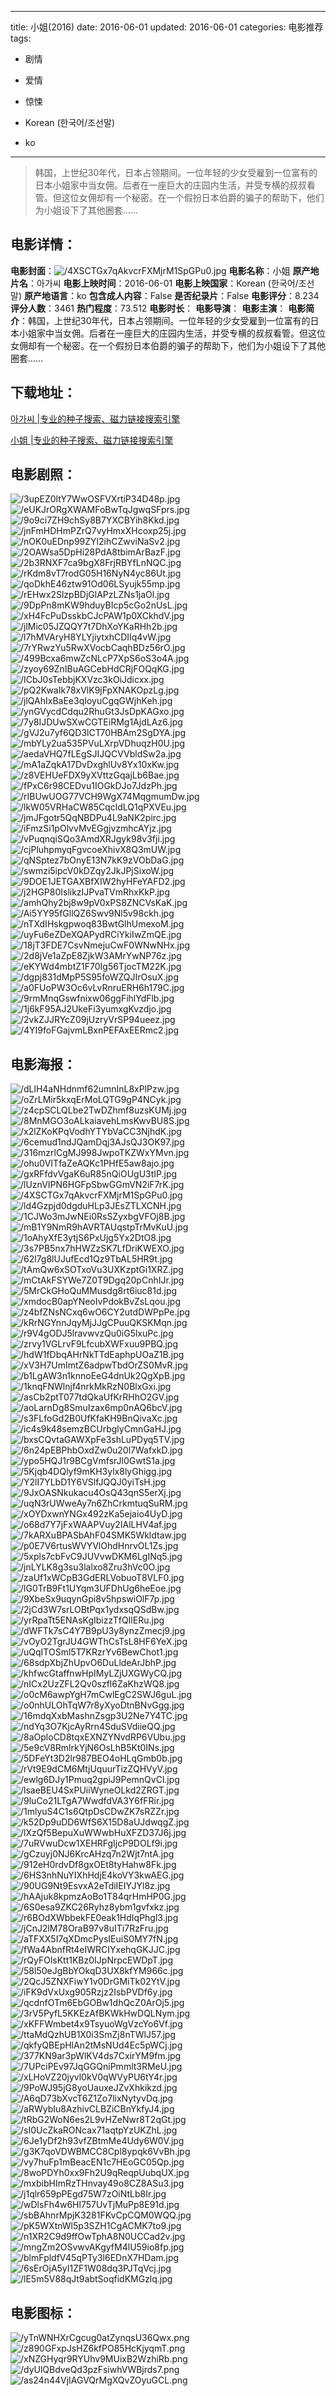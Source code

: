 
---
title: 小姐(2016)
date: 2016-06-01
updated: 2016-06-01
categories: 电影推荐
tags:
- 剧情
- 爱情
- 惊悚

- Korean (한국어/조선말)
- ko
---


> 韩国，上世纪30年代，日本占领期间。一位年轻的少女受雇到一位富有的日本小姐家中当女佣。后者在一座巨大的庄园内生活，并受专横的叔叔看管。但这位女佣却有一个秘密。在一个假扮日本伯爵的骗子的帮助下，他们为小姐设下了其他圈套……

## **电影详情**：

**电影封面**：<img src="https://image.tmdb.org/t/p/w200/4XSCTGx7qAkvcrFXMjrM1SpGPu0.jpg" alt="/4XSCTGx7qAkvcrFXMjrM1SpGPu0.jpg" title="/4XSCTGx7qAkvcrFXMjrM1SpGPu0.jpg">
**电影名称**：小姐
**原产地片名**：아가씨
**电影上映时间**：2016-06-01
**电影上映国家**：Korean (한국어/조선말)
**原产地语言**：ko
**包含成人内容**：False
**是否纪录片**：False
**电影评分**：8.234
**评分人数**：3461
**热门程度**：73.512
**电影时长**：
**电影导演**：
**电影主演**：
**电影简介**：韩国，上世纪30年代，日本占领期间。一位年轻的少女受雇到一位富有的日本小姐家中当女佣。后者在一座巨大的庄园内生活，并受专横的叔叔看管。但这位女佣却有一个秘密。在一个假扮日本伯爵的骗子的帮助下，他们为小姐设下了其他圈套……

## **下载地址**：
[아가씨 |专业的种子搜索、磁力链接搜索引擎](https://movie.amd794.com:2083/?search=%EC%95%84%EA%B0%80%EC%94%A8&ordering=&mode=match_phrase&page_size=10&page=1)

[小姐 |专业的种子搜索、磁力链接搜索引擎](https://movie.amd794.com:2083/?search=%E5%B0%8F%E5%A7%90&ordering=&mode=match_phrase&page_size=10&page=1)
 

## **电影剧照**：
<img src="https://image.tmdb.org/t/p/original/3upEZ0ltY7WwOSFVXrtiP34D48p.jpg" alt="/3upEZ0ltY7WwOSFVXrtiP34D48p.jpg" title="/3upEZ0ltY7WwOSFVXrtiP34D48p.jpg"><img src="https://image.tmdb.org/t/p/original/eUKJrORgXWAMFoBwTqJgwqSFprs.jpg" alt="/eUKJrORgXWAMFoBwTqJgwqSFprs.jpg" title="/eUKJrORgXWAMFoBwTqJgwqSFprs.jpg"><img src="https://image.tmdb.org/t/p/original/9o9ci7ZH9chSy8B7YXCBYih8Kkd.jpg" alt="/9o9ci7ZH9chSy8B7YXCBYih8Kkd.jpg" title="/9o9ci7ZH9chSy8B7YXCBYih8Kkd.jpg"><img src="https://image.tmdb.org/t/p/original/jnFmHDHmPZrQ7vyHmxXHcoxp25j.jpg" alt="/jnFmHDHmPZrQ7vyHmxXHcoxp25j.jpg" title="/jnFmHDHmPZrQ7vyHmxXHcoxp25j.jpg"><img src="https://image.tmdb.org/t/p/original/nOK0uEDnp99ZYl2ihCZwviNaSv2.jpg" alt="/nOK0uEDnp99ZYl2ihCZwviNaSv2.jpg" title="/nOK0uEDnp99ZYl2ihCZwviNaSv2.jpg"><img src="https://image.tmdb.org/t/p/original/2OAWsa5DpHi28PdA8tbimArBazF.jpg" alt="/2OAWsa5DpHi28PdA8tbimArBazF.jpg" title="/2OAWsa5DpHi28PdA8tbimArBazF.jpg"><img src="https://image.tmdb.org/t/p/original/2b3RNXF7ca9bgX8FrjRBYfLnNQC.jpg" alt="/2b3RNXF7ca9bgX8FrjRBYfLnNQC.jpg" title="/2b3RNXF7ca9bgX8FrjRBYfLnNQC.jpg"><img src="https://image.tmdb.org/t/p/original/rKdm8vT7rodG05H16NyN4yc86Ut.jpg" alt="/rKdm8vT7rodG05H16NyN4yc86Ut.jpg" title="/rKdm8vT7rodG05H16NyN4yc86Ut.jpg"><img src="https://image.tmdb.org/t/p/original/qoDkhE46ztw91Od06LSyujk55mp.jpg" alt="/qoDkhE46ztw91Od06LSyujk55mp.jpg" title="/qoDkhE46ztw91Od06LSyujk55mp.jpg"><img src="https://image.tmdb.org/t/p/original/rEHwx2SlzpBDjGlAPzLZNs1jaOl.jpg" alt="/rEHwx2SlzpBDjGlAPzLZNs1jaOl.jpg" title="/rEHwx2SlzpBDjGlAPzLZNs1jaOl.jpg"><img src="https://image.tmdb.org/t/p/original/9DpPn8mKW9hduyBIcp5cGo2nUsL.jpg" alt="/9DpPn8mKW9hduyBIcp5cGo2nUsL.jpg" title="/9DpPn8mKW9hduyBIcp5cGo2nUsL.jpg"><img src="https://image.tmdb.org/t/p/original/xH4FcPuDsskbCJcPAW1p0XCkhdV.jpg" alt="/xH4FcPuDsskbCJcPAW1p0XCkhdV.jpg" title="/xH4FcPuDsskbCJcPAW1p0XCkhdV.jpg"><img src="https://image.tmdb.org/t/p/original/jlMic05JZQQY7t7DhXoYKaRHh2b.jpg" alt="/jlMic05JZQQY7t7DhXoYKaRHh2b.jpg" title="/jlMic05JZQQY7t7DhXoYKaRHh2b.jpg"><img src="https://image.tmdb.org/t/p/original/l7hMVAryH8YLYjiytxhCDIIq4vW.jpg" alt="/l7hMVAryH8YLYjiytxhCDIIq4vW.jpg" title="/l7hMVAryH8YLYjiytxhCDIIq4vW.jpg"><img src="https://image.tmdb.org/t/p/original/7rYRwzYu5RwXVocbCaqhBDz56rO.jpg" alt="/7rYRwzYu5RwXVocbCaqhBDz56rO.jpg" title="/7rYRwzYu5RwXVocbCaqhBDz56rO.jpg"><img src="https://image.tmdb.org/t/p/original/499Bcxa6mwZcNLcP7XpS6oS3o4A.jpg" alt="/499Bcxa6mwZcNLcP7XpS6oS3o4A.jpg" title="/499Bcxa6mwZcNLcP7XpS6oS3o4A.jpg"><img src="https://image.tmdb.org/t/p/original/zyoy69ZnIBuAGCebHdCRjFOQqKG.jpg" alt="/zyoy69ZnIBuAGCebHdCRjFOQqKG.jpg" title="/zyoy69ZnIBuAGCebHdCRjFOQqKG.jpg"><img src="https://image.tmdb.org/t/p/original/ICbJ0sTebbjKXVzc3kOiJdicxx.jpg" alt="/ICbJ0sTebbjKXVzc3kOiJdicxx.jpg" title="/ICbJ0sTebbjKXVzc3kOiJdicxx.jpg"><img src="https://image.tmdb.org/t/p/original/pQ2KwaIk78xVlK9jFpXNAKOpzLg.jpg" alt="/pQ2KwaIk78xVlK9jFpXNAKOpzLg.jpg" title="/pQ2KwaIk78xVlK9jFpXNAKOpzLg.jpg"><img src="https://image.tmdb.org/t/p/original/jlQAhIxBaEe3qIoyuCgqGWjhKeh.jpg" alt="/jlQAhIxBaEe3qIoyuCgqGWjhKeh.jpg" title="/jlQAhIxBaEe3qIoyuCgqGWjhKeh.jpg"><img src="https://image.tmdb.org/t/p/original/ynGVycdCdqu2RhuGt3JsDpKAGxo.jpg" alt="/ynGVycdCdqu2RhuGt3JsDpKAGxo.jpg" title="/ynGVycdCdqu2RhuGt3JsDpKAGxo.jpg"><img src="https://image.tmdb.org/t/p/original/7y8IJDUwSXwCGTEiRMg1AjdLAz6.jpg" alt="/7y8IJDUwSXwCGTEiRMg1AjdLAz6.jpg" title="/7y8IJDUwSXwCGTEiRMg1AjdLAz6.jpg"><img src="https://image.tmdb.org/t/p/original/gVJ2u7yf6QD3lCT70HBAm2SgDYA.jpg" alt="/gVJ2u7yf6QD3lCT70HBAm2SgDYA.jpg" title="/gVJ2u7yf6QD3lCT70HBAm2SgDYA.jpg"><img src="https://image.tmdb.org/t/p/original/mbYLy2ua535PVuLXrpVDhuqzH0U.jpg" alt="/mbYLy2ua535PVuLXrpVDhuqzH0U.jpg" title="/mbYLy2ua535PVuLXrpVDhuqzH0U.jpg"><img src="https://image.tmdb.org/t/p/original/aedaVHQ7fLEgSJIJQCVVbldSw2a.jpg" alt="/aedaVHQ7fLEgSJIJQCVVbldSw2a.jpg" title="/aedaVHQ7fLEgSJIJQCVVbldSw2a.jpg"><img src="https://image.tmdb.org/t/p/original/mA1aZqkA17DvDxghlUv8Yx10xKw.jpg" alt="/mA1aZqkA17DvDxghlUv8Yx10xKw.jpg" title="/mA1aZqkA17DvDxghlUv8Yx10xKw.jpg"><img src="https://image.tmdb.org/t/p/original/z8VEHUeFDX9yXVttzGqajLb6Bae.jpg" alt="/z8VEHUeFDX9yXVttzGqajLb6Bae.jpg" title="/z8VEHUeFDX9yXVttzGqajLb6Bae.jpg"><img src="https://image.tmdb.org/t/p/original/fPxC6r98CEDvu1IOGkDJo7JdzPh.jpg" alt="/fPxC6r98CEDvu1IOGkDJo7JdzPh.jpg" title="/fPxC6r98CEDvu1IOGkDJo7JdzPh.jpg"><img src="https://image.tmdb.org/t/p/original/rIBUwUOG77VCH9WgX74MqgmumDw.jpg" alt="/rIBUwUOG77VCH9WgX74MqgmumDw.jpg" title="/rIBUwUOG77VCH9WgX74MqgmumDw.jpg"><img src="https://image.tmdb.org/t/p/original/lkW05VRHaCW85CqcldLQ1qPXVEu.jpg" alt="/lkW05VRHaCW85CqcldLQ1qPXVEu.jpg" title="/lkW05VRHaCW85CqcldLQ1qPXVEu.jpg"><img src="https://image.tmdb.org/t/p/original/jmJFgotr5QqNBDPu4L9aNK2pirc.jpg" alt="/jmJFgotr5QqNBDPu4L9aNK2pirc.jpg" title="/jmJFgotr5QqNBDPu4L9aNK2pirc.jpg"><img src="https://image.tmdb.org/t/p/original/iFmzSi1pOlvvMvEGgjvzmhcAYjz.jpg" alt="/iFmzSi1pOlvvMvEGgjvzmhcAYjz.jpg" title="/iFmzSi1pOlvvMvEGgjvzmhcAYjz.jpg"><img src="https://image.tmdb.org/t/p/original/vPuqnqiSQo3AmdXRJgyk98v3fji.jpg" alt="/vPuqnqiSQo3AmdXRJgyk98v3fji.jpg" title="/vPuqnqiSQo3AmdXRJgyk98v3fji.jpg"><img src="https://image.tmdb.org/t/p/original/cjPluhpmyqFgvcoeXhivX8Q3mUW.jpg" alt="/cjPluhpmyqFgvcoeXhivX8Q3mUW.jpg" title="/cjPluhpmyqFgvcoeXhivX8Q3mUW.jpg"><img src="https://image.tmdb.org/t/p/original/qNSptez7bOnyE13N7kK9zVObDaG.jpg" alt="/qNSptez7bOnyE13N7kK9zVObDaG.jpg" title="/qNSptez7bOnyE13N7kK9zVObDaG.jpg"><img src="https://image.tmdb.org/t/p/original/swmzi5ipcV0kDZqy2JkJPjSixoW.jpg" alt="/swmzi5ipcV0kDZqy2JkJPjSixoW.jpg" title="/swmzi5ipcV0kDZqy2JkJPjSixoW.jpg"><img src="https://image.tmdb.org/t/p/original/9DOE1JETGAXBfXIW2hyHFeYAFD2.jpg" alt="/9DOE1JETGAXBfXIW2hyHFeYAFD2.jpg" title="/9DOE1JETGAXBfXIW2hyHFeYAFD2.jpg"><img src="https://image.tmdb.org/t/p/original/j2HGP80IslikzIJPvaTVmRhxKkP.jpg" alt="/j2HGP80IslikzIJPvaTVmRhxKkP.jpg" title="/j2HGP80IslikzIJPvaTVmRhxKkP.jpg"><img src="https://image.tmdb.org/t/p/original/amhQhy2bj8w9pV0xPS8ZNCVsKaK.jpg" alt="/amhQhy2bj8w9pV0xPS8ZNCVsKaK.jpg" title="/amhQhy2bj8w9pV0xPS8ZNCVsKaK.jpg"><img src="https://image.tmdb.org/t/p/original/Ai5YY95fGllQZ6Swv9Nl5v98ckh.jpg" alt="/Ai5YY95fGllQZ6Swv9Nl5v98ckh.jpg" title="/Ai5YY95fGllQZ6Swv9Nl5v98ckh.jpg"><img src="https://image.tmdb.org/t/p/original/nTXdIHskgpwoq83BwtGlhUmexoM.jpg" alt="/nTXdIHskgpwoq83BwtGlhUmexoM.jpg" title="/nTXdIHskgpwoq83BwtGlhUmexoM.jpg"><img src="https://image.tmdb.org/t/p/original/uyFu6eZDeXQAPydRCiYkiIwZmQE.jpg" alt="/uyFu6eZDeXQAPydRCiYkiIwZmQE.jpg" title="/uyFu6eZDeXQAPydRCiYkiIwZmQE.jpg"><img src="https://image.tmdb.org/t/p/original/18jT3FDE7CsvNmejuCwF0WNwNHx.jpg" alt="/18jT3FDE7CsvNmejuCwF0WNwNHx.jpg" title="/18jT3FDE7CsvNmejuCwF0WNwNHx.jpg"><img src="https://image.tmdb.org/t/p/original/2d8jVe1aZpE8ZjkW3AMrYwNP76z.jpg" alt="/2d8jVe1aZpE8ZjkW3AMrYwNP76z.jpg" title="/2d8jVe1aZpE8ZjkW3AMrYwNP76z.jpg"><img src="https://image.tmdb.org/t/p/original/eKYWd4mbtZ1F70Ig56TjocTM22K.jpg" alt="/eKYWd4mbtZ1F70Ig56TjocTM22K.jpg" title="/eKYWd4mbtZ1F70Ig56TjocTM22K.jpg"><img src="https://image.tmdb.org/t/p/original/dgpj831dMpP5S95foWZQJIrOsuX.jpg" alt="/dgpj831dMpP5S95foWZQJIrOsuX.jpg" title="/dgpj831dMpP5S95foWZQJIrOsuX.jpg"><img src="https://image.tmdb.org/t/p/original/a0FUoPW3Oc6vLvRnruERH6h179C.jpg" alt="/a0FUoPW3Oc6vLvRnruERH6h179C.jpg" title="/a0FUoPW3Oc6vLvRnruERH6h179C.jpg"><img src="https://image.tmdb.org/t/p/original/9rmMnqGswfnixw06ggFihlYdFlb.jpg" alt="/9rmMnqGswfnixw06ggFihlYdFlb.jpg" title="/9rmMnqGswfnixw06ggFihlYdFlb.jpg"><img src="https://image.tmdb.org/t/p/original/1j6kF95AJ2UkeFi3yumxgKvzdjo.jpg" alt="/1j6kF95AJ2UkeFi3yumxgKvzdjo.jpg" title="/1j6kF95AJ2UkeFi3yumxgKvzdjo.jpg"><img src="https://image.tmdb.org/t/p/original/2vkZJJRYcZ09jUzryVrSP94ueez.jpg" alt="/2vkZJJRYcZ09jUzryVrSP94ueez.jpg" title="/2vkZJJRYcZ09jUzryVrSP94ueez.jpg"><img src="https://image.tmdb.org/t/p/original/4YI9foFGajvmLBxnPEFAxEERmc2.jpg" alt="/4YI9foFGajvmLBxnPEFAxEERmc2.jpg" title="/4YI9foFGajvmLBxnPEFAxEERmc2.jpg">

## **电影海报**：
<img src="https://image.tmdb.org/t/p/original/dLlH4aNHdnmf62umnInL8xPlPzw.jpg" alt="/dLlH4aNHdnmf62umnInL8xPlPzw.jpg" title="/dLlH4aNHdnmf62umnInL8xPlPzw.jpg"><img src="https://image.tmdb.org/t/p/original/oZrLMir5kxqErMoLQTG9gP4NCyk.jpg" alt="/oZrLMir5kxqErMoLQTG9gP4NCyk.jpg" title="/oZrLMir5kxqErMoLQTG9gP4NCyk.jpg"><img src="https://image.tmdb.org/t/p/original/z4cpSCLQLbe2TwDZhmf8uzsKUMj.jpg" alt="/z4cpSCLQLbe2TwDZhmf8uzsKUMj.jpg" title="/z4cpSCLQLbe2TwDZhmf8uzsKUMj.jpg"><img src="https://image.tmdb.org/t/p/original/8MnMGO3oALkaiavehLmsKwvBU8S.jpg" alt="/8MnMGO3oALkaiavehLmsKwvBU8S.jpg" title="/8MnMGO3oALkaiavehLmsKwvBU8S.jpg"><img src="https://image.tmdb.org/t/p/original/x2lZKoKPqVodhYTYbVaCC3NjhdK.jpg" alt="/x2lZKoKPqVodhYTYbVaCC3NjhdK.jpg" title="/x2lZKoKPqVodhYTYbVaCC3NjhdK.jpg"><img src="https://image.tmdb.org/t/p/original/6cemud1ndJQamDqj3AJsQJ3OK97.jpg" alt="/6cemud1ndJQamDqj3AJsQJ3OK97.jpg" title="/6cemud1ndJQamDqj3AJsQJ3OK97.jpg"><img src="https://image.tmdb.org/t/p/original/316mzrlCgMJ998JwpoTKZWxYMvn.jpg" alt="/316mzrlCgMJ998JwpoTKZWxYMvn.jpg" title="/316mzrlCgMJ998JwpoTKZWxYMvn.jpg"><img src="https://image.tmdb.org/t/p/original/ohu0VITfaZeAQKc1PHfE5aw8ajo.jpg" alt="/ohu0VITfaZeAQKc1PHfE5aw8ajo.jpg" title="/ohu0VITfaZeAQKc1PHfE5aw8ajo.jpg"><img src="https://image.tmdb.org/t/p/original/gxRFfdvVgaK6uR85nQiOUgU3tIP.jpg" alt="/gxRFfdvVgaK6uR85nQiOUgU3tIP.jpg" title="/gxRFfdvVgaK6uR85nQiOUgU3tIP.jpg"><img src="https://image.tmdb.org/t/p/original/lUznVIPN6HGFpSbwGGmVN2iF7rK.jpg" alt="/lUznVIPN6HGFpSbwGGmVN2iF7rK.jpg" title="/lUznVIPN6HGFpSbwGGmVN2iF7rK.jpg"><img src="https://image.tmdb.org/t/p/original/4XSCTGx7qAkvcrFXMjrM1SpGPu0.jpg" alt="/4XSCTGx7qAkvcrFXMjrM1SpGPu0.jpg" title="/4XSCTGx7qAkvcrFXMjrM1SpGPu0.jpg"><img src="https://image.tmdb.org/t/p/original/ld4Gzpjd0dgduHLp3JEsZTLXCNH.jpg" alt="/ld4Gzpjd0dgduHLp3JEsZTLXCNH.jpg" title="/ld4Gzpjd0dgduHLp3JEsZTLXCNH.jpg"><img src="https://image.tmdb.org/t/p/original/1CJWo3mJwNEi0RsSZyxbgVFOj8B.jpg" alt="/1CJWo3mJwNEi0RsSZyxbgVFOj8B.jpg" title="/1CJWo3mJwNEi0RsSZyxbgVFOj8B.jpg"><img src="https://image.tmdb.org/t/p/original/mB1Y9NmR9hAVRTAUqstpTrMvKuU.jpg" alt="/mB1Y9NmR9hAVRTAUqstpTrMvKuU.jpg" title="/mB1Y9NmR9hAVRTAUqstpTrMvKuU.jpg"><img src="https://image.tmdb.org/t/p/original/1oAhyXfE3ytjS6PxUjg5Yx2DtO8.jpg" alt="/1oAhyXfE3ytjS6PxUjg5Yx2DtO8.jpg" title="/1oAhyXfE3ytjS6PxUjg5Yx2DtO8.jpg"><img src="https://image.tmdb.org/t/p/original/3s7PB5nx7hHWZzSK7LfDriKWEXO.jpg" alt="/3s7PB5nx7hHWZzSK7LfDriKWEXO.jpg" title="/3s7PB5nx7hHWZzSK7LfDriKWEXO.jpg"><img src="https://image.tmdb.org/t/p/original/62l7g8lUJufEcd1Qz9TbAL5HR9t.jpg" alt="/62l7g8lUJufEcd1Qz9TbAL5HR9t.jpg" title="/62l7g8lUJufEcd1Qz9TbAL5HR9t.jpg"><img src="https://image.tmdb.org/t/p/original/tAmQw6xSOTxoVu3UXKzptGi1XRZ.jpg" alt="/tAmQw6xSOTxoVu3UXKzptGi1XRZ.jpg" title="/tAmQw6xSOTxoVu3UXKzptGi1XRZ.jpg"><img src="https://image.tmdb.org/t/p/original/mCtAkFSYWe7Z0T9Dgq20pCnhIJr.jpg" alt="/mCtAkFSYWe7Z0T9Dgq20pCnhIJr.jpg" title="/mCtAkFSYWe7Z0T9Dgq20pCnhIJr.jpg"><img src="https://image.tmdb.org/t/p/original/5MrCkGHoQuMMusdg8rt6iuc81d.jpg" alt="/5MrCkGHoQuMMusdg8rt6iuc81d.jpg" title="/5MrCkGHoQuMMusdg8rt6iuc81d.jpg"><img src="https://image.tmdb.org/t/p/original/xmdocB0apYNeoIvPdokBvZsLqou.jpg" alt="/xmdocB0apYNeoIvPdokBvZsLqou.jpg" title="/xmdocB0apYNeoIvPdokBvZsLqou.jpg"><img src="https://image.tmdb.org/t/p/original/z4bfZNsNCxq6wO6CY2utdDWPpPe.jpg" alt="/z4bfZNsNCxq6wO6CY2utdDWPpPe.jpg" title="/z4bfZNsNCxq6wO6CY2utdDWPpPe.jpg"><img src="https://image.tmdb.org/t/p/original/kRrNGYnnJqyMjJJgCPuuQKSKMqn.jpg" alt="/kRrNGYnnJqyMjJJgCPuuQKSKMqn.jpg" title="/kRrNGYnnJqyMjJJgCPuuQKSKMqn.jpg"><img src="https://image.tmdb.org/t/p/original/r9V4gODJ5lravwvzQu0iG5lxuPc.jpg" alt="/r9V4gODJ5lravwvzQu0iG5lxuPc.jpg" title="/r9V4gODJ5lravwvzQu0iG5lxuPc.jpg"><img src="https://image.tmdb.org/t/p/original/zrvy1VGLrvF9LfcubXWFxuu9PBQ.jpg" alt="/zrvy1VGLrvF9LfcubXWFxuu9PBQ.jpg" title="/zrvy1VGLrvF9LfcubXWFxuu9PBQ.jpg"><img src="https://image.tmdb.org/t/p/original/hdW1fDbqAHrNkTTdEaphpUOaZ1B.jpg" alt="/hdW1fDbqAHrNkTTdEaphpUOaZ1B.jpg" title="/hdW1fDbqAHrNkTTdEaphpUOaZ1B.jpg"><img src="https://image.tmdb.org/t/p/original/xV3H7UmImtZ6adpwTbdOrZS0MvR.jpg" alt="/xV3H7UmImtZ6adpwTbdOrZS0MvR.jpg" title="/xV3H7UmImtZ6adpwTbdOrZS0MvR.jpg"><img src="https://image.tmdb.org/t/p/original/b1LgAW3n1knnoEeG4dnUk2QgXpB.jpg" alt="/b1LgAW3n1knnoEeG4dnUk2QgXpB.jpg" title="/b1LgAW3n1knnoEeG4dnUk2QgXpB.jpg"><img src="https://image.tmdb.org/t/p/original/1knqFNWlnjf4nrkMkRzN0BlxGxi.jpg" alt="/1knqFNWlnjf4nrkMkRzN0BlxGxi.jpg" title="/1knqFNWlnjf4nrkMkRzN0BlxGxi.jpg"><img src="https://image.tmdb.org/t/p/original/asCb2ptT077tdQkaUfKrRHhO2GV.jpg" alt="/asCb2ptT077tdQkaUfKrRHhO2GV.jpg" title="/asCb2ptT077tdQkaUfKrRHhO2GV.jpg"><img src="https://image.tmdb.org/t/p/original/aoLarnDg8SmuIzax6mp0nAQ6bcV.jpg" alt="/aoLarnDg8SmuIzax6mp0nAQ6bcV.jpg" title="/aoLarnDg8SmuIzax6mp0nAQ6bcV.jpg"><img src="https://image.tmdb.org/t/p/original/s3FLfoGd2B0UfKfaKH9BnQivaXc.jpg" alt="/s3FLfoGd2B0UfKfaKH9BnQivaXc.jpg" title="/s3FLfoGd2B0UfKfaKH9BnQivaXc.jpg"><img src="https://image.tmdb.org/t/p/original/ic4s9k48semzBCUrbglyCmnGaHJ.jpg" alt="/ic4s9k48semzBCUrbglyCmnGaHJ.jpg" title="/ic4s9k48semzBCUrbglyCmnGaHJ.jpg"><img src="https://image.tmdb.org/t/p/original/bxsCQvtaGAWXpFe3shLuPDyq5TV.jpg" alt="/bxsCQvtaGAWXpFe3shLuPDyq5TV.jpg" title="/bxsCQvtaGAWXpFe3shLuPDyq5TV.jpg"><img src="https://image.tmdb.org/t/p/original/6n24pEBPhbOxdZw0u20l7WafxkD.jpg" alt="/6n24pEBPhbOxdZw0u20l7WafxkD.jpg" title="/6n24pEBPhbOxdZw0u20l7WafxkD.jpg"><img src="https://image.tmdb.org/t/p/original/ypo5HQJ1r9BCgVmfsrJl0GwtS1a.jpg" alt="/ypo5HQJ1r9BCgVmfsrJl0GwtS1a.jpg" title="/ypo5HQJ1r9BCgVmfsrJl0GwtS1a.jpg"><img src="https://image.tmdb.org/t/p/original/5Kjqb4DQlyf9mKH3ylx8lyGhigg.jpg" alt="/5Kjqb4DQlyf9mKH3ylx8lyGhigg.jpg" title="/5Kjqb4DQlyf9mKH3ylx8lyGhigg.jpg"><img src="https://image.tmdb.org/t/p/original/Y2lI7YLbD1Y6VSlfJQQJ0yiTsH.jpg" alt="/Y2lI7YLbD1Y6VSlfJQQJ0yiTsH.jpg" title="/Y2lI7YLbD1Y6VSlfJQQJ0yiTsH.jpg"><img src="https://image.tmdb.org/t/p/original/9JxOASNkukacu4OsQ43qnS5erXj.jpg" alt="/9JxOASNkukacu4OsQ43qnS5erXj.jpg" title="/9JxOASNkukacu4OsQ43qnS5erXj.jpg"><img src="https://image.tmdb.org/t/p/original/uqN3rUWweAy7n6ZhCrkmtuqSuRM.jpg" alt="/uqN3rUWweAy7n6ZhCrkmtuqSuRM.jpg" title="/uqN3rUWweAy7n6ZhCrkmtuqSuRM.jpg"><img src="https://image.tmdb.org/t/p/original/xOYDxwnYNGx492zKa5ejaio4UyD.jpg" alt="/xOYDxwnYNGx492zKa5ejaio4UyD.jpg" title="/xOYDxwnYNGx492zKa5ejaio4UyD.jpg"><img src="https://image.tmdb.org/t/p/original/o68d7Y7jFxWAAPVuy2IAlLHV4af.jpg" alt="/o68d7Y7jFxWAAPVuy2IAlLHV4af.jpg" title="/o68d7Y7jFxWAAPVuy2IAlLHV4af.jpg"><img src="https://image.tmdb.org/t/p/original/7kARXuBPASbAhF04SMK5Wkldtaw.jpg" alt="/7kARXuBPASbAhF04SMK5Wkldtaw.jpg" title="/7kARXuBPASbAhF04SMK5Wkldtaw.jpg"><img src="https://image.tmdb.org/t/p/original/p0E7V6rtusWVYVlOhdHnrvOL1Zs.jpg" alt="/p0E7V6rtusWVYVlOhdHnrvOL1Zs.jpg" title="/p0E7V6rtusWVYVlOhdHnrvOL1Zs.jpg"><img src="https://image.tmdb.org/t/p/original/5xpls7cbFvC9JUVvwDKM6LgINq5.jpg" alt="/5xpls7cbFvC9JUVvwDKM6LgINq5.jpg" title="/5xpls7cbFvC9JUVvwDKM6LgINq5.jpg"><img src="https://image.tmdb.org/t/p/original/jnLYLK8g3su3lalxo8Zru3hVc0O.jpg" alt="/jnLYLK8g3su3lalxo8Zru3hVc0O.jpg" title="/jnLYLK8g3su3lalxo8Zru3hVc0O.jpg"><img src="https://image.tmdb.org/t/p/original/zaUf1xWCpB3GdERLVobuoT8VLF0.jpg" alt="/zaUf1xWCpB3GdERLVobuoT8VLF0.jpg" title="/zaUf1xWCpB3GdERLVobuoT8VLF0.jpg"><img src="https://image.tmdb.org/t/p/original/lG0TrB9Ft1UYqm3UFDhUg6heEoe.jpg" alt="/lG0TrB9Ft1UYqm3UFDhUg6heEoe.jpg" title="/lG0TrB9Ft1UYqm3UFDhUg6heEoe.jpg"><img src="https://image.tmdb.org/t/p/original/9XbeSx9uqynGpi8v5hpswiOlF7p.jpg" alt="/9XbeSx9uqynGpi8v5hpswiOlF7p.jpg" title="/9XbeSx9uqynGpi8v5hpswiOlF7p.jpg"><img src="https://image.tmdb.org/t/p/original/2jCd3W7srLOBtPqx1ydxsqQSdBw.jpg" alt="/2jCd3W7srLOBtPqx1ydxsqQSdBw.jpg" title="/2jCd3W7srLOBtPqx1ydxsqQSdBw.jpg"><img src="https://image.tmdb.org/t/p/original/yrRpaTt5ENAsKgIbizzTfQIlERu.jpg" alt="/yrRpaTt5ENAsKgIbizzTfQIlERu.jpg" title="/yrRpaTt5ENAsKgIbizzTfQIlERu.jpg"><img src="https://image.tmdb.org/t/p/original/dWFTk7sC4Y7B9pU3y8ynzZmecj9.jpg" alt="/dWFTk7sC4Y7B9pU3y8ynzZmecj9.jpg" title="/dWFTk7sC4Y7B9pU3y8ynzZmecj9.jpg"><img src="https://image.tmdb.org/t/p/original/vOyO2TgrJU4GWThCsTsL8HF6YeX.jpg" alt="/vOyO2TgrJU4GWThCsTsL8HF6YeX.jpg" title="/vOyO2TgrJU4GWThCsTsL8HF6YeX.jpg"><img src="https://image.tmdb.org/t/p/original/uQqITOSml5T7KRzrYv6BewChot1.jpg" alt="/uQqITOSml5T7KRzrYv6BewChot1.jpg" title="/uQqITOSml5T7KRzrYv6BewChot1.jpg"><img src="https://image.tmdb.org/t/p/original/68sdpXbjZhUpvO6DuLldeArJbhP.jpg" alt="/68sdpXbjZhUpvO6DuLldeArJbhP.jpg" title="/68sdpXbjZhUpvO6DuLldeArJbhP.jpg"><img src="https://image.tmdb.org/t/p/original/khfwcGtaffnwHpIMyLZjUXGWyCQ.jpg" alt="/khfwcGtaffnwHpIMyLZjUXGWyCQ.jpg" title="/khfwcGtaffnwHpIMyLZjUXGWyCQ.jpg"><img src="https://image.tmdb.org/t/p/original/nICx2UzZFL2Qv0szfl6ZaKhzWQ8.jpg" alt="/nICx2UzZFL2Qv0szfl6ZaKhzWQ8.jpg" title="/nICx2UzZFL2Qv0szfl6ZaKhzWQ8.jpg"><img src="https://image.tmdb.org/t/p/original/o0cM6awpYgH7mCwlEgC2SWJ6guL.jpg" alt="/o0cM6awpYgH7mCwlEgC2SWJ6guL.jpg" title="/o0cM6awpYgH7mCwlEgC2SWJ6guL.jpg"><img src="https://image.tmdb.org/t/p/original/o0nhULOhTqW7r8yXyoDtnBNvGgg.jpg" alt="/o0nhULOhTqW7r8yXyoDtnBNvGgg.jpg" title="/o0nhULOhTqW7r8yXyoDtnBNvGgg.jpg"><img src="https://image.tmdb.org/t/p/original/16mdqXxbMashnZsgp3U2Ne7Y4TC.jpg" alt="/16mdqXxbMashnZsgp3U2Ne7Y4TC.jpg" title="/16mdqXxbMashnZsgp3U2Ne7Y4TC.jpg"><img src="https://image.tmdb.org/t/p/original/ndYq3O7KjcAyRrn4SduSVdiieQQ.jpg" alt="/ndYq3O7KjcAyRrn4SduSVdiieQQ.jpg" title="/ndYq3O7KjcAyRrn4SduSVdiieQQ.jpg"><img src="https://image.tmdb.org/t/p/original/8aOploCD8tqxEXNZYNvdRP6VUbu.jpg" alt="/8aOploCD8tqxEXNZYNvdRP6VUbu.jpg" title="/8aOploCD8tqxEXNZYNvdRP6VUbu.jpg"><img src="https://image.tmdb.org/t/p/original/5e9cV8RmlrkYjN6OsLhB5Kt0INs.jpg" alt="/5e9cV8RmlrkYjN6OsLhB5Kt0INs.jpg" title="/5e9cV8RmlrkYjN6OsLhB5Kt0INs.jpg"><img src="https://image.tmdb.org/t/p/original/5DFeYt3D2lr987BEO4oHLqGmb0b.jpg" alt="/5DFeYt3D2lr987BEO4oHLqGmb0b.jpg" title="/5DFeYt3D2lr987BEO4oHLqGmb0b.jpg"><img src="https://image.tmdb.org/t/p/original/rVt9E9dCM6MtjUquurTizZQHVyV.jpg" alt="/rVt9E9dCM6MtjUquurTizZQHVyV.jpg" title="/rVt9E9dCM6MtjUquurTizZQHVyV.jpg"><img src="https://image.tmdb.org/t/p/original/ewlg6DJy1Pmuq2gpiJ9PemnQvCl.jpg" alt="/ewlg6DJy1Pmuq2gpiJ9PemnQvCl.jpg" title="/ewlg6DJy1Pmuq2gpiJ9PemnQvCl.jpg"><img src="https://image.tmdb.org/t/p/original/lsaeBEU4SxPUiiWyneOLkd2ZRGT.jpg" alt="/lsaeBEU4SxPUiiWyneOLkd2ZRGT.jpg" title="/lsaeBEU4SxPUiiWyneOLkd2ZRGT.jpg"><img src="https://image.tmdb.org/t/p/original/9luCo21LTgA7WwdfdVA3Y6fFRir.jpg" alt="/9luCo21LTgA7WwdfdVA3Y6fFRir.jpg" title="/9luCo21LTgA7WwdfdVA3Y6fFRir.jpg"><img src="https://image.tmdb.org/t/p/original/1mlyuS4C1s6QtpDsCDwZK7sRZZr.jpg" alt="/1mlyuS4C1s6QtpDsCDwZK7sRZZr.jpg" title="/1mlyuS4C1s6QtpDsCDwZK7sRZZr.jpg"><img src="https://image.tmdb.org/t/p/original/k52Dp9uDD6WfS6X15D8aUJdwqgZ.jpg" alt="/k52Dp9uDD6WfS6X15D8aUJdwqgZ.jpg" title="/k52Dp9uDD6WfS6X15D8aUJdwqgZ.jpg"><img src="https://image.tmdb.org/t/p/original/lXzQf5BepuXuWWwbHuXFZD37J6j.jpg" alt="/lXzQf5BepuXuWWwbHuXFZD37J6j.jpg" title="/lXzQf5BepuXuWWwbHuXFZD37J6j.jpg"><img src="https://image.tmdb.org/t/p/original/7uRVwuDcw1XEHRFgIjcP9DOLf9i.jpg" alt="/7uRVwuDcw1XEHRFgIjcP9DOLf9i.jpg" title="/7uRVwuDcw1XEHRFgIjcP9DOLf9i.jpg"><img src="https://image.tmdb.org/t/p/original/gCzuyj0NJ6KrcAHzq7n2Wjt7ntA.jpg" alt="/gCzuyj0NJ6KrcAHzq7n2Wjt7ntA.jpg" title="/gCzuyj0NJ6KrcAHzq7n2Wjt7ntA.jpg"><img src="https://image.tmdb.org/t/p/original/912eH0rdvDf8gxOEt8tyHahw8Fk.jpg" alt="/912eH0rdvDf8gxOEt8tyHahw8Fk.jpg" title="/912eH0rdvDf8gxOEt8tyHahw8Fk.jpg"><img src="https://image.tmdb.org/t/p/original/6HS3nhNuYIXhHdjE4koVY3kwAEG.jpg" alt="/6HS3nhNuYIXhHdjE4koVY3kwAEG.jpg" title="/6HS3nhNuYIXhHdjE4koVY3kwAEG.jpg"><img src="https://image.tmdb.org/t/p/original/90UG9Nt9EsvxA2eTdiIEIYJYl8z.jpg" alt="/90UG9Nt9EsvxA2eTdiIEIYJYl8z.jpg" title="/90UG9Nt9EsvxA2eTdiIEIYJYl8z.jpg"><img src="https://image.tmdb.org/t/p/original/hAAjuk8kpmzAoBo1T84qrHmHP0G.jpg" alt="/hAAjuk8kpmzAoBo1T84qrHmHP0G.jpg" title="/hAAjuk8kpmzAoBo1T84qrHmHP0G.jpg"><img src="https://image.tmdb.org/t/p/original/6S0esa9ZKC26Ryhz8ybm1gvfxkz.jpg" alt="/6S0esa9ZKC26Ryhz8ybm1gvfxkz.jpg" title="/6S0esa9ZKC26Ryhz8ybm1gvfxkz.jpg"><img src="https://image.tmdb.org/t/p/original/r6BOdXWbbekFE0eak1HdIqPhgl3.jpg" alt="/r6BOdXWbbekFE0eak1HdIqPhgl3.jpg" title="/r6BOdXWbbekFE0eak1HdIqPhgl3.jpg"><img src="https://image.tmdb.org/t/p/original/jCnJ2lM78OraB97v8uITi7RzFru.jpg" alt="/jCnJ2lM78OraB97v8uITi7RzFru.jpg" title="/jCnJ2lM78OraB97v8uITi7RzFru.jpg"><img src="https://image.tmdb.org/t/p/original/aTFXX5I7qXDmcPysIEuiS0MY7fN.jpg" alt="/aTFXX5I7qXDmcPysIEuiS0MY7fN.jpg" title="/aTFXX5I7qXDmcPysIEuiS0MY7fN.jpg"><img src="https://image.tmdb.org/t/p/original/fWa4AbnfRt4eIWRCIYxehqGKJJC.jpg" alt="/fWa4AbnfRt4eIWRCIYxehqGKJJC.jpg" title="/fWa4AbnfRt4eIWRCIYxehqGKJJC.jpg"><img src="https://image.tmdb.org/t/p/original/rQyFOlsKtt1KBz0IJpNrpcEWDpT.jpg" alt="/rQyFOlsKtt1KBz0IJpNrpcEWDpT.jpg" title="/rQyFOlsKtt1KBz0IJpNrpcEWDpT.jpg"><img src="https://image.tmdb.org/t/p/original/58l50eJgBbYOkqD3UX8kfYM966c.jpg" alt="/58l50eJgBbYOkqD3UX8kfYM966c.jpg" title="/58l50eJgBbYOkqD3UX8kfYM966c.jpg"><img src="https://image.tmdb.org/t/p/original/2QcJ5ZNXFiwY1v0DrGMiTk02YtV.jpg" alt="/2QcJ5ZNXFiwY1v0DrGMiTk02YtV.jpg" title="/2QcJ5ZNXFiwY1v0DrGMiTk02YtV.jpg"><img src="https://image.tmdb.org/t/p/original/iFK9dVxUxg905Rzjz2IsbPVDf6y.jpg" alt="/iFK9dVxUxg905Rzjz2IsbPVDf6y.jpg" title="/iFK9dVxUxg905Rzjz2IsbPVDf6y.jpg"><img src="https://image.tmdb.org/t/p/original/qcdnfOTm6EbGOBw1dhQcZ0ArOj5.jpg" alt="/qcdnfOTm6EbGOBw1dhQcZ0ArOj5.jpg" title="/qcdnfOTm6EbGOBw1dhQcZ0ArOj5.jpg"><img src="https://image.tmdb.org/t/p/original/3rV5PyfL5KKEzAfBKWkHwDQLNym.jpg" alt="/3rV5PyfL5KKEzAfBKWkHwDQLNym.jpg" title="/3rV5PyfL5KKEzAfBKWkHwDQLNym.jpg"><img src="https://image.tmdb.org/t/p/original/xKFFWmbet4x9TsyuoWgVzcYo6Vf.jpg" alt="/xKFFWmbet4x9TsyuoWgVzcYo6Vf.jpg" title="/xKFFWmbet4x9TsyuoWgVzcYo6Vf.jpg"><img src="https://image.tmdb.org/t/p/original/ttaMdQzhUB1X0i3SmZj8nTWlJ57.jpg" alt="/ttaMdQzhUB1X0i3SmZj8nTWlJ57.jpg" title="/ttaMdQzhUB1X0i3SmZj8nTWlJ57.jpg"><img src="https://image.tmdb.org/t/p/original/qkfyQBEpHlAn2tMsNUd4Ec5pWCj.jpg" alt="/qkfyQBEpHlAn2tMsNUd4Ec5pWCj.jpg" title="/qkfyQBEpHlAn2tMsNUd4Ec5pWCj.jpg"><img src="https://image.tmdb.org/t/p/original/377KN9ar3pWlKV4ds7CxirYM9fm.jpg" alt="/377KN9ar3pWlKV4ds7CxirYM9fm.jpg" title="/377KN9ar3pWlKV4ds7CxirYM9fm.jpg"><img src="https://image.tmdb.org/t/p/original/7UPciPEv97JqGGQniPmmlt3RMeU.jpg" alt="/7UPciPEv97JqGGQniPmmlt3RMeU.jpg" title="/7UPciPEv97JqGGQniPmmlt3RMeU.jpg"><img src="https://image.tmdb.org/t/p/original/xLHoVZ20jyvl0kV0qWVyPU6tY4r.jpg" alt="/xLHoVZ20jyvl0kV0qWVyPU6tY4r.jpg" title="/xLHoVZ20jyvl0kV0qWVyPU6tY4r.jpg"><img src="https://image.tmdb.org/t/p/original/9PoWJ95jG8yoUauxeJZvXhkikzd.jpg" alt="/9PoWJ95jG8yoUauxeJZvXhkikzd.jpg" title="/9PoWJ95jG8yoUauxeJZvXhkikzd.jpg"><img src="https://image.tmdb.org/t/p/original/A6qD73bXvcT6Z1Zo7lixNytyvDq.jpg" alt="/A6qD73bXvcT6Z1Zo7lixNytyvDq.jpg" title="/A6qD73bXvcT6Z1Zo7lixNytyvDq.jpg"><img src="https://image.tmdb.org/t/p/original/aRWybIu8AzhivCLBZiCBnYkfyJ4.jpg" alt="/aRWybIu8AzhivCLBZiCBnYkfyJ4.jpg" title="/aRWybIu8AzhivCLBZiCBnYkfyJ4.jpg"><img src="https://image.tmdb.org/t/p/original/tRbG2WoN6es2L9vHZeNwr8T2qGt.jpg" alt="/tRbG2WoN6es2L9vHZeNwr8T2qGt.jpg" title="/tRbG2WoN6es2L9vHZeNwr8T2qGt.jpg"><img src="https://image.tmdb.org/t/p/original/sI0UcZkaRONcax71aqtpYzUKZhL.jpg" alt="/sI0UcZkaRONcax71aqtpYzUKZhL.jpg" title="/sI0UcZkaRONcax71aqtpYzUKZhL.jpg"><img src="https://image.tmdb.org/t/p/original/6Je1yDf2h93vfZBtmMe4Udy6W0V.jpg" alt="/6Je1yDf2h93vfZBtmMe4Udy6W0V.jpg" title="/6Je1yDf2h93vfZBtmMe4Udy6W0V.jpg"><img src="https://image.tmdb.org/t/p/original/g3K7qoVDWBMCC8Cpl8ypqk6VvBh.jpg" alt="/g3K7qoVDWBMCC8Cpl8ypqk6VvBh.jpg" title="/g3K7qoVDWBMCC8Cpl8ypqk6VvBh.jpg"><img src="https://image.tmdb.org/t/p/original/vy7huFp1mBeacEN1c7HEoGC05Qp.jpg" alt="/vy7huFp1mBeacEN1c7HEoGC05Qp.jpg" title="/vy7huFp1mBeacEN1c7HEoGC05Qp.jpg"><img src="https://image.tmdb.org/t/p/original/8woPDYh0xx9Fh2U9qReqpUubqUX.jpg" alt="/8woPDYh0xx9Fh2U9qReqpUubqUX.jpg" title="/8woPDYh0xx9Fh2U9qReqpUubqUX.jpg"><img src="https://image.tmdb.org/t/p/original/mxbibHImRzTHnvay49o8CZ8ASu3.jpg" alt="/mxbibHImRzTHnvay49o8CZ8ASu3.jpg" title="/mxbibHImRzTHnvay49o8CZ8ASu3.jpg"><img src="https://image.tmdb.org/t/p/original/j1qlr659pPEgd75W7zOiNtLb8Ir.jpg" alt="/j1qlr659pPEgd75W7zOiNtLb8Ir.jpg" title="/j1qlr659pPEgd75W7zOiNtLb8Ir.jpg"><img src="https://image.tmdb.org/t/p/original/wDlsFh4w6Hl757UvTjMuPp8E91d.jpg" alt="/wDlsFh4w6Hl757UvTjMuPp8E91d.jpg" title="/wDlsFh4w6Hl757UvTjMuPp8E91d.jpg"><img src="https://image.tmdb.org/t/p/original/sbBAhnrMpjK3281FKvCpCQM0WQQ.jpg" alt="/sbBAhnrMpjK3281FKvCpCQM0WQQ.jpg" title="/sbBAhnrMpjK3281FKvCpCQM0WQQ.jpg"><img src="https://image.tmdb.org/t/p/original/pK5WXtnWl5p3SZH1CgACMK7to9.jpg" alt="/pK5WXtnWl5p3SZH1CgACMK7to9.jpg" title="/pK5WXtnWl5p3SZH1CgACMK7to9.jpg"><img src="https://image.tmdb.org/t/p/original/n1XR2C9d9ffOwTphA8N0UCCad2v.jpg" alt="/n1XR2C9d9ffOwTphA8N0UCCad2v.jpg" title="/n1XR2C9d9ffOwTphA8N0UCCad2v.jpg"><img src="https://image.tmdb.org/t/p/original/mngZm2OSvwvAKgyfM4lU59io8fp.jpg" alt="/mngZm2OSvwvAKgyfM4lU59io8fp.jpg" title="/mngZm2OSvwvAKgyfM4lU59io8fp.jpg"><img src="https://image.tmdb.org/t/p/original/blmFpldfV45qPTy3l6EDnX7HDam.jpg" alt="/blmFpldfV45qPTy3l6EDnX7HDam.jpg" title="/blmFpldfV45qPTy3l6EDnX7HDam.jpg"><img src="https://image.tmdb.org/t/p/original/6sErOjA5yI1ZF1W08dq3PJTqVcj.jpg" alt="/6sErOjA5yI1ZF1W08dq3PJTqVcj.jpg" title="/6sErOjA5yI1ZF1W08dq3PJTqVcj.jpg"><img src="https://image.tmdb.org/t/p/original/lE5m5V88qJt9abtSoqfidKMGzlq.jpg" alt="/lE5m5V88qJt9abtSoqfidKMGzlq.jpg" title="/lE5m5V88qJt9abtSoqfidKMGzlq.jpg">

## **电影图标**：
<img src="https://image.tmdb.org/t/p/original/yTnWNHXrCgcug0atZynqsU36Qwx.png" alt="/yTnWNHXrCgcug0atZynqsU36Qwx.png" title="/yTnWNHXrCgcug0atZynqsU36Qwx.png"><img src="https://image.tmdb.org/t/p/original/z890GFxpJsHZ6kfPO85HcKjyqmT.png" alt="/z890GFxpJsHZ6kfPO85HcKjyqmT.png" title="/z890GFxpJsHZ6kfPO85HcKjyqmT.png"><img src="https://image.tmdb.org/t/p/original/xNZGHyqr9RYUhv9MUixB2WzhiRb.png" alt="/xNZGHyqr9RYUhv9MUixB2WzhiRb.png" title="/xNZGHyqr9RYUhv9MUixB2WzhiRb.png"><img src="https://image.tmdb.org/t/p/original/dyUlQBdveQd3pzFsiwhVWBjrds7.png" alt="/dyUlQBdveQd3pzFsiwhVWBjrds7.png" title="/dyUlQBdveQd3pzFsiwhVWBjrds7.png"><img src="https://image.tmdb.org/t/p/original/as24n44VjIAGVQrMgXQvZOyuGCL.png" alt="/as24n44VjIAGVQrMgXQvZOyuGCL.png" title="/as24n44VjIAGVQrMgXQvZOyuGCL.png">
